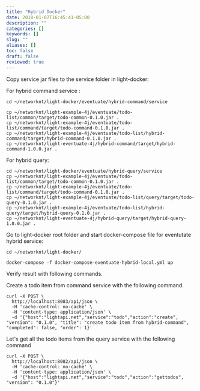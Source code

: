 ```yaml
---
title: "Hybrid Docker"
date: 2018-01-07T16:45:41-05:00
description: ""
categories: []
keywords: []
slug: ""
aliases: []
toc: false
draft: false
reviewed: true
---
```



Copy service jar files to the service folder in light-docker:

For hybrid command service :

```
cd ~/networknt/light-docker/eventuate/hybrid-command/service

cp ~/networknt/light-example-4j/eventuate/todo-list/common/target/todo-common-0.1.0.jar .
cp ~/networknt/light-example-4j/eventuate/todo-list/command/target/todo-command-0.1.0.jar .
cp ~/networknt/light-example-4j/eventuate/todo-list/hybrid-command/target/hybrid-command-0.1.0.jar .
cp ~/networknt/light-eventuate-4j/hybrid-command/target/hybrid-command-1.0.0.jar .
```

For hybrid query:

```
cd ~/networknt/light-docker/eventuate/hybrid-query/service
cp ~/networknt/light-example-4j/eventuate/todo-list/common/target/todo-common-0.1.0.jar .
cp ~/networknt/light-example-4j/eventuate/todo-list/command/target/todo-command-0.1.0.jar .
cp ~/networknt/light-example-4j/eventuate/todo-list/query/target/todo-query-0.1.0.jar .
cp ~/networknt/light-example-4j/eventuate/todo-list/hybrid-query/target/hybrid-query-0.1.0.jar .
cp ~/networknt/light-eventuate-4j/hybrid-query/target/hybrid-query-1.0.0.jar .

```

Go to light-docker root folder and start docker-compose file for eventutate hybrid service:

```
cd ~/networknt/light-docker/

docker-compose -f docker-compose-eventuate-hybrid-local.yml up

```

Verify result with following commands.

Create a todo item from command service with the following command.

```
curl -X POST \
  http://localhost:8083/api/json \
  -H 'cache-control: no-cache' \
  -H 'content-type: application/json' \
  -d '{"host":"lightapi.net","service":"todo","action":"create", "version": "0.1.0", "title": "create todo item from hybrid-command", "completed": false, "order": 1}'
```

Let's get all the todo items from the query service with the following command

```
curl -X POST \
  http://localhost:8082/api/json \
  -H 'cache-control: no-cache' \
  -H 'content-type: application/json' \
  -d '{"host":"lightapi.net","service":"todo","action":"gettodos", "version": "0.1.0"}'
```


